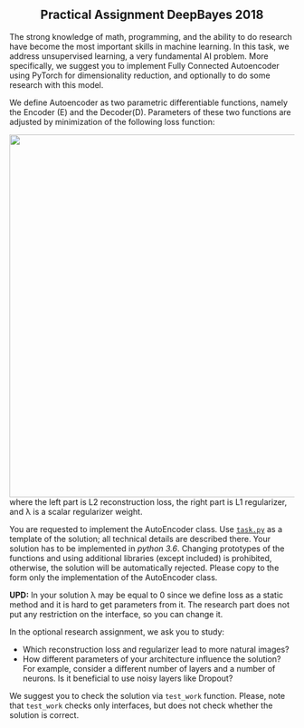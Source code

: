 <h2 align="center">Practical Assignment DeepBayes 2018</h2> 

The strong knowledge of math, programming, and the ability to do research have become the most important skills in machine learning. 
In this task, we address unsupervised learning, a very fundamental AI problem. 
More specifically, we suggest you to implement Fully Connected Autoencoder using PyTorch for dimensionality reduction, and optionally to do some research with this model. 

We define Autoencoder as two parametric differentiable functions, namely the Encoder (E) and the Decoder(D). Parameters of these two functions are adjusted by minimization of the following loss function:
<center>
  <div>
    <img src="http://ars-ashuha.ru/images/eq.png" align="middle" width="640"> 
  </div>
</center>
where the left part is L2 reconstruction loss, the right part is L1 regularizer, and λ is a scalar regularizer weight.  

You are requested to implement the AutoEncoder class. 
Use [ ```task.py```](https://bayesgroup.github.io/deepbayes-school/2018/task/task.py) as a template of the solution; all technical details are described there. 
Your solution has to be implemented in _python 3.6_.
Changing prototypes of the functions and using additional libraries (except included) is prohibited, otherwise, the solution will be automatically rejected.
Please copy to the form only the implementation of the AutoEncoder class.

**UPD:** In your solution λ may be equal to 0 since we define loss as a static method and it is hard to get parameters from it. The research part does not put any restriction on the interface, so you can change it.

In the optional research assignment, we ask you to study:

- Which reconstruction loss and regularizer lead to more natural images?
- How different parameters of your architecture influence the solution? For example, consider a different number of layers and a number of neurons. Is it beneficial to use noisy layers like Dropout?

We suggest you to check the solution via ```test_work``` function. 
Please, note that ```test_work``` checks only interfaces, but does not check whether the solution is correct.
